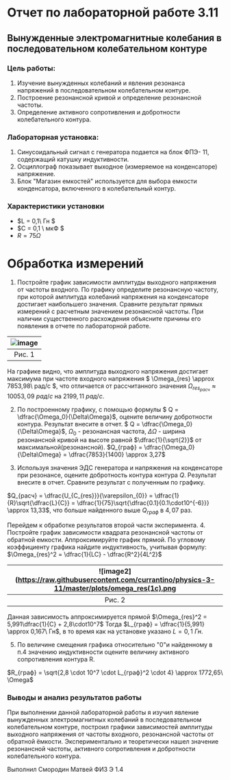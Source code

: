 # Отчет по лабораторной работе 3.11
## Вынужденные электромагнитные колебания в последовательном колебательном контуре

### Цель работы: 
1. Изучение вынужденных колебаний и явления резонанса напряжений в последовательном колебательном контуре.
2. Построение резонансной кривой и определение резонансной частоты.
3. Определение активного сопротивления и добротности колебательного контура.

### Лабораторная установка:
1. Синусоидальный сигнал с генератора подается на блок ФПЭ- 11, содержащий катушку индуктивности.
2. Осциллограф показывает выходное (измеряемое на конденсаторе) напряжение.
3. Блок "Магазин емкостей" используется для выбора емкости конденсатора, включенного в колебательный контур.

### Характеристики установки
  - $L = 0,1\ Гн $
  - $C = 0,1 \ мкФ $
  - $R = 75 \Omega$

# Обработка измерений  
1. Постройте график зависимости амплитуды выходного напряжения от частоты входного. По графику определите резонансную частоту,
при которой амплитуда колебаний напряжения на конденсаторе достигает наибольшего значения. Сравните результат прямых измерений
с расчетным значением резонансной частоты. При наличии существенного расхождения объясните причины его появления в отчете
по лабораторной работе.


|![image](https://github.com/currantino/physics-3.11/plots/voltage(frequency).png)|
|:--:|
|Рис. 1|

На графике видно, что амплитуда выходного напряжения достигает максимума при частоте входного напряжения $ \Omega_{res} \approx 7853,98\ рад/с $,
что отличается от рассчитанного значения $\Omega_{res_{расч}} \approx 10053,09\ рад/с$ на $2199,11\ рад/с.$

2. По построенному графику, с помощью формулы $ Q = \dfrac{\Omega_0}{\Delta\Omega}$, оцените величину добротности контура. Результат внесите в отчет.
$ Q = \dfrac{\Omega_0}{\Delta\Omega}$, $\Omega_0$ -  резонансная частота, $\Delta\Omega$ - ширина резонансной кривой на высоте равной
$\dfrac{1}{\sqrt{2}}$ от максимальной(резонансной).
$Q_{граф} = \dfrac{\Omega_0}{\Delta\Omega} = \dfrac{7853}{1400} \approx 3,27$

3. Используя значения ЭДС генератора и напряжения на конденсаторе при резонансе, оцените добротность контура контура $Q$.
Результат внесите в отчет. Сравните результат с полученным по графику.

$Q_{расч} = \dfrac{U_{C_{res}}}{\varepsilon_{0}} = \dfrac{1}{R}\sqrt{\dfrac{L}{C}} = \dfrac{1}{75}\sqrt{\dfrac{0.1}{0.1\cdot10^{-6}}} \approx 13,33$,
что больше найденного выше $Q_{граф}$ в $4,07$ раз.

Перейдем к обработке результатов второй части эксперимента.
4. Постройте график зависимости квадрата резонансной частоты от обратной емкости. Аппроксимируйте график прямой. 
По угловому коэффициенту графика найдите индуктивность, учитывая формулу:
$\Omega_{res}^2 = \dfrac{1}{LC} - \dfrac{R^2}{4L^2}$

|![image2](https://raw.githubusercontent.com/currantino/physics-3-11/master/plots/omega_res(1c).png|
|:--:|
|Рис. 2|

Данная зависимость аппроксимируется прямой $\Omega_{res}^2 = 5,991\dfrac{1}{C} + 2,8\cdot10^7$
Тогда $L_{граф} = \dfrac{1}{5,991} \approx 0,167\ Гн$, в то время как на установке указано $L=0,1\ Гн.$

5. По величине смещения графика относительно "0"и найденному в п.4 значению индуктивности оцените величину активного сопротивления 
контура R.

$R_{граф} = \sqrt{2,8 \cdot 10^7 \cdot L_{граф}^2 \cdot 4} \approx 1772,65\ \Omega$
### Выводы и анализ результатов работы

При выполнении данной лабораторной работы я изучил явление вынужденных электромагнитных колебаний в последовательном колебательном контуре, построил графики зависимостей 
амплитуды выходного напряжения от частоты входного, резонансной частоты от обратной ёмкости. Экспериментально и теоретически 
нашел значение резонансной частоты, активного сопротивления и добротности колебательного контура. 

Выполнил Смородин Матвей ФИЗ Э 1.4

